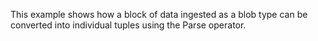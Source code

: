 This example shows how a block of data ingested as a blob type can be converted into individual tuples using the Parse operator.

